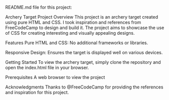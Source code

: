 README.md file for this project:

Archery Target
Project Overview
This project is an archery target created using pure HTML and CSS. I took inspiration and references from FreeCodeCamp to design and build it. The project aims to showcase the use of CSS for creating interesting and visually appealing designs.

Features
Pure HTML and CSS: No additional frameworks or libraries.

Responsive Design: Ensures the target is displayed well on various devices.

Getting Started
To view the archery target, simply clone the repository and open the index.html file in your browser.

Prerequisites
A web browser to view the project

Acknowledgments
Thanks to @FreeCodeCamp for providing the references and inspiration for this project.
